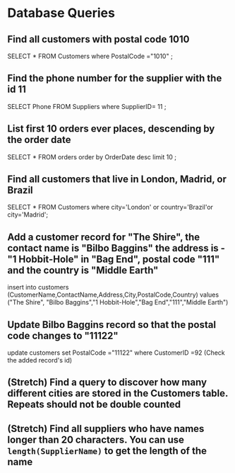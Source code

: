 # Database Queries

## Find all customers with postal code 1010

SELECT  * FROM Customers where PostalCode ="1010" ;

## Find the phone number for the supplier with the id 11

SELECT Phone FROM Suppliers where SupplierID= 11 ;

## List first 10 orders ever places, descending by the order date

SELECT  * FROM orders order by OrderDate desc limit 10 ;

## Find all customers that live in London, Madrid, or Brazil

SELECT  * FROM Customers where city='London' or country='Brazil'or city='Madrid';

## Add a customer record for "The Shire", the contact name is "Bilbo Baggins" the address is -"1 Hobbit-Hole" in "Bag End", postal code "111" and the country is "Middle Earth"

insert into customers (CustomerName,ContactName,Address,City,PostalCode,Country)
values ("The Shire", "Bilbo Baggins","1 Hobbit-Hole","Bag End","111","Middle Earth")

## Update Bilbo Baggins record so that the postal code changes to "11122"

update customers
set PostalCode ="11122"
where CustomerID =92 (Check the added record's id)

## (Stretch) Find a query to discover how many different cities are stored in the Customers table. Repeats should not be double counted

## (Stretch) Find all suppliers who have names longer than 20 characters. You can use `length(SupplierName)` to get the length of the name
